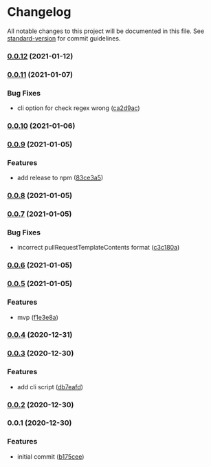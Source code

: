 # Changelog

All notable changes to this project will be documented in this file. See [standard-version](https://github.com/conventional-changelog/standard-version) for commit guidelines.

### [0.0.12](https://github.com/wheatstalk/xenu-checker/compare/v0.0.11...v0.0.12) (2021-01-12)

### [0.0.11](https://github.com/wheatstalk/xenu-checker/compare/v0.0.10...v0.0.11) (2021-01-07)


### Bug Fixes

* cli option for check regex wrong ([ca2d9ac](https://github.com/wheatstalk/xenu-checker/commit/ca2d9acd633860e54e0f2819a6d121288f5cbabc))

### [0.0.10](https://github.com/wheatstalk/xenu-checker/compare/v0.0.9...v0.0.10) (2021-01-06)

### [0.0.9](https://github.com/wheatstalk/xenu-checker/compare/v0.0.8...v0.0.9) (2021-01-05)


### Features

* add release to npm ([83ce3a5](https://github.com/wheatstalk/xenu-checker/commit/83ce3a576243e21e260f13910192e64dcf4e41c2))

### [0.0.8](https://github.com/wheatstalk/xenu-checker/compare/v0.0.7...v0.0.8) (2021-01-05)

### [0.0.7](https://github.com/wheatstalk/xenu-checker/compare/v0.0.5...v0.0.7) (2021-01-05)


### Bug Fixes

* incorrect pullRequestTemplateContents format ([c3c180a](https://github.com/wheatstalk/xenu-checker/commit/c3c180a5a0020e06c4072e3bc2193ebb09cfec14))

### [0.0.6](https://github.com/wheatstalk/xenu-checker/compare/v0.0.5...v0.0.6) (2021-01-05)

### [0.0.5](https://github.com/wheatstalk/xenu-checker/compare/v0.0.4...v0.0.5) (2021-01-05)


### Features

* mvp ([f1e3e8a](https://github.com/wheatstalk/xenu-checker/commit/f1e3e8a2c491d503af3b25509d90a27435048f4a))

### [0.0.4](https://github.com/wheatstalk/xenu-checker/compare/v0.0.3...v0.0.4) (2020-12-31)

### [0.0.3](https://github.com/wheatstalk/xenu-checker/compare/v0.0.2...v0.0.3) (2020-12-30)


### Features

* add cli script ([db7eafd](https://github.com/wheatstalk/xenu-checker/commit/db7eafd9f68615fec789402279d07d0bab4c4d5c))

### [0.0.2](https://github.com/wheatstalk/xenu-checker/compare/v0.0.1...v0.0.2) (2020-12-30)

### 0.0.1 (2020-12-30)


### Features

* initial commit ([b175cee](https://github.com/wheatstalk/xenu-checker/commit/b175cee0782418f26da6731b9b8b03bf8cd9e898))
